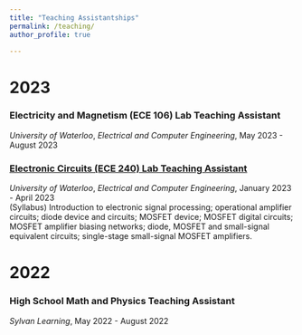 ```yaml
---
title: "Teaching Assistantships"
permalink: /teaching/
author_profile: true

---
```


# 2023

### Electricity and Magnetism (ECE 106) Lab Teaching Assistant
*University of Waterloo*, *Electrical and Computer Engineering*, May 2023 - August 2023

### [Electronic Circuits (ECE 240) Lab Teaching Assistant](https://github.com/jessicakchong/jessicakchong.github.io/blob/master/files/ECE240%20W2023%20course%20outline.pdf)
*University of Waterloo*, *Electrical and Computer Engineering*, January 2023 - April 2023 <br />
(Syllabus) Introduction to electronic signal processing; operational amplifier circuits; diode device and circuits; MOSFET device; MOSFET digital circuits; MOSFET amplifier biasing networks; diode, MOSFET and small-signal equivalent circuits; single-stage small-signal MOSFET amplifiers.

# 2022

### High School Math and Physics Teaching Assistant
*Sylvan Learning*, May 2022 - August 2022
